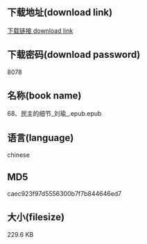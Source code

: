 ## 下载地址(download link)
[下载链接 download link](https://voluble-croquembouche-d321dc.netlify.app/?s=68%E3%80%81%E6%B0%91%E4%B8%BB%E7%9A%84%E7%BB%86%E8%8A%82_%E5%88%98%E7%91%9C_.epub)

## 下载密码(download password)
8078

## 名称(book name)
68、民主的细节_刘瑜_.epub.epub

## 语言(language)
chinese

## MD5
caec923f97d5556300b7f7b844646ed7

## 大小(filesize)
229.6 KB
